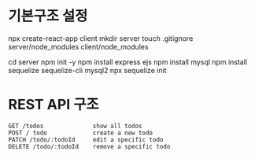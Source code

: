 # 기본구조 설정
npx create-react-app client
mkdir server
touch .gitignore
    server/node_modules
    client/node_modules

cd server
npm init -y
npm install express ejs
npm install mysql
npm install sequelize sequelize-cli mysql2
npx sequelize init

# REST API 구조
```
GET /todos              show all todos
POST / todo             create a new todo
PATCH /todo/:todoId     edit a specific todo
DELETE /todo/:todoId    remove a specific todo
```

